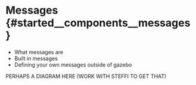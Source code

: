 Messages {#started__components__messages}
======================

 - What messages are
 - Built in messages
 - Defining your own messages outside of gazebo

PERHAPS A DIAGRAM HERE (WORK WITH STEFFI TO GET THAT)


